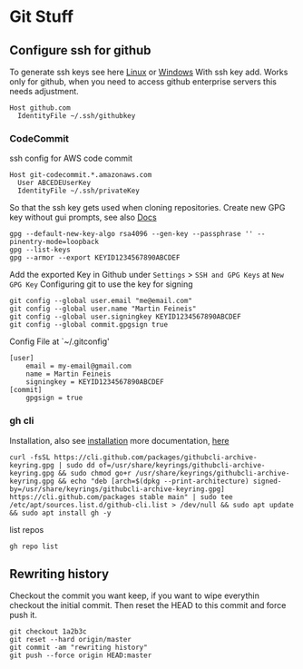 # Git Stuff

## Configure ssh for github
To generate ssh keys see here [Linux](../Linux/Linux.md##setup-ssh-key-connectivity) or [Windows]()
With ssh key add. Works only for github, when you need to access github enterprise servers this needs adjustment.
```
Host github.com
  IdentityFile ~/.ssh/githubkey
```
### CodeCommit
ssh config for AWS code commit
```
Host git-codecommit.*.amazonaws.com
  User ABCEDEUserKey
  IdentityFile ~/.ssh/privateKey
```
So that the ssh key gets used when cloning repositories.
Create new GPG key without gui prompts, see also [Docs](https://docs.github.com/en/authentication/managing-commit-signature-verification/telling-git-about-your-signing-key)
```
gpg --default-new-key-algo rsa4096 --gen-key --passphrase '' --pinentry-mode=loopback
gpg --list-keys
gpg --armor --export KEYID1234567890ABCDEF
```
Add the exported Key in Github under `Settings` > `SSH and GPG Keys` at `New GPG Key` 
Configuring git to use the key for signing
```
git config --global user.email "me@email.com"
git config --global user.name "Martin Feineis"
git config --global user.signingkey KEYID1234567890ABCDEF
git config --global commit.gpgsign true
```
Config File at `~/.gitconfig'
```
[user]
	email = my-email@gmail.com
	name = Martin Feineis
	signingkey = KEYID1234567890ABCDEF
[commit]
	gpgsign = true
```
### gh cli
Installation, also see [installation](https://github.com/cli/cli#linux--bsd)
more documentation, [here](https://cli.github.com/)
```
curl -fsSL https://cli.github.com/packages/githubcli-archive-keyring.gpg | sudo dd of=/usr/share/keyrings/githubcli-archive-keyring.gpg && sudo chmod go+r /usr/share/keyrings/githubcli-archive-keyring.gpg && echo "deb [arch=$(dpkg --print-architecture) signed-by=/usr/share/keyrings/githubcli-archive-keyring.gpg] https://cli.github.com/packages stable main" | sudo tee /etc/apt/sources.list.d/github-cli.list > /dev/null && sudo apt update && sudo apt install gh -y
```
list repos
```
gh repo list
```
## Rewriting history
Checkout the commit you want keep, if you want to wipe everythin checkout the
initial commit. Then reset the HEAD to this commit and force push it. 
```
git checkout 1a2b3c
git reset --hard origin/master
git commit -am "rewriting history"
git push --force origin HEAD:master
```
